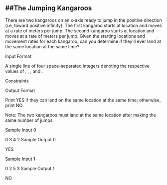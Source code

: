 ##The Jumping Kangaroos 
--------------------------------------
There are two kangaroos on an x-axis ready to jump in the positive direction (i.e, toward positive infinity). The first kangaroo starts at location  and moves at a rate of  meters per jump. The second kangaroo starts at location  and moves at a rate of  meters per jump. Given the starting locations and movement rates for each kangaroo, can you determine if they'll ever land at the same location at the same time?

Input Format

A single line of four space-separated integers denoting the respective values of , , , and .

Constraints

Output Format

Print YES if they can land on the same location at the same time; otherwise, print NO.

Note: The two kangaroos must land at the same location after making the same number of jumps.

Sample Input 0

0 3 4 2
Sample Output 0

YES


Sample Input 1

0 2 5 3
Sample Output 1

NO
